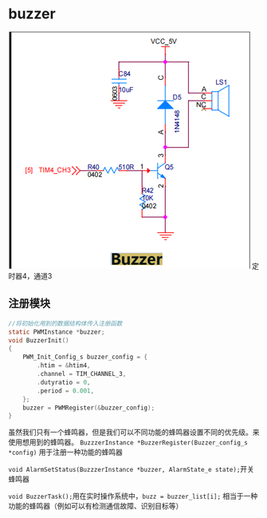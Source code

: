 # buzzer
![alt text](image.png)
定时器4，通道3
## 注册模块
```c
//将初始化用到的数据结构体传入注册函数
static PWMInstance *buzzer;
void BuzzerInit()
{
    PWM_Init_Config_s buzzer_config = {
        .htim = &htim4,
        .channel = TIM_CHANNEL_3,
        .dutyratio = 0,
        .period = 0.001,
    };
    buzzer = PWMRegister(&buzzer_config);
}
```
虽然我们只有一个蜂鸣器，但是我们可以不同功能的蜂鸣器设置不同的优先级。来使用想用到的蜂鸣器。
`BuzzzerInstance *BuzzerRegister(Buzzer_config_s *config)`
用于注册一种功能的蜂鸣器

`void AlarmSetStatus(BuzzzerInstance *buzzer, AlarmState_e state);`开关蜂鸣器

`void BuzzerTask();`用在实时操作系统中，`buzz = buzzer_list[i];`
 相当于一种功能的蜂鸣器（例如可以有检测通信故障、识别目标等）
